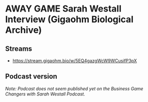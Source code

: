 # AWAY GAME Sarah Westall Interview (Gigaohm Biological Archive)

## Streams
- https://stream.gigaohm.bio/w/5EQ4gazgWcW9WCusifP3pX

## Podcast version
_Note: Podcast does not seem published yet on the Business Game Changers with Sarah Westall Podcast._

